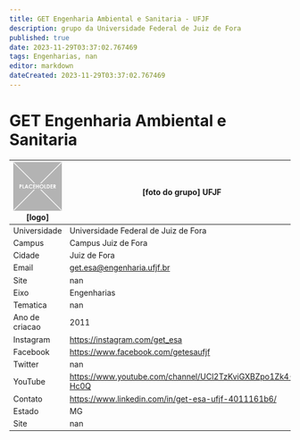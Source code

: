 ```yaml
---
title: GET Engenharia Ambiental e Sanitaria - UFJF
description: grupo da Universidade Federal de Juiz de Fora
published: true
date: 2023-11-29T03:37:02.767469
tags: Engenharias, nan
editor: markdown
dateCreated: 2023-11-29T03:37:02.767469
---
```


# GET Engenharia Ambiental e Sanitaria


| ![placeholder.png](/placeholder.png) [logo] | [foto do grupo] UFJF         |
| ------------------------------------------- | ------------------------------------------------- |
| Universidade                                | Universidade Federal de Juiz de Fora      |
| Campus                                      | Campus Juiz de Fora            |
| Cidade                                      | Juiz de Fora             |
| Email                                       | get.esa@engenharia.ufjf.br             |
| Site                                        | nan              |
| Eixo                                        | Engenharias              |
| Tematica                                    | nan          |
| Ano de criacao                              | 2011        |
| Instagram                                   | https://instagram.com/get_esa         |
| Facebook                                    | https://www.facebook.com/getesaufjf          |
| Twitter                                     | nan           |
| YouTube                                     | https://www.youtube.com/channel/UCl2TzKviGXBZpo1Zk4-Hc0Q           |
| Contato                                     | https://www.linkedin.com/in/get-esa-ufjf-4011161b6/         |
| Estado                                      |  MG            |
| Site                                        | nan |
